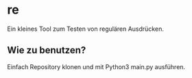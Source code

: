 # re
Ein kleines Tool zum Testen von regulären Ausdrücken. 

## Wie zu benutzen? 
Einfach Repository klonen und mit Python3 main.py ausführen. 
